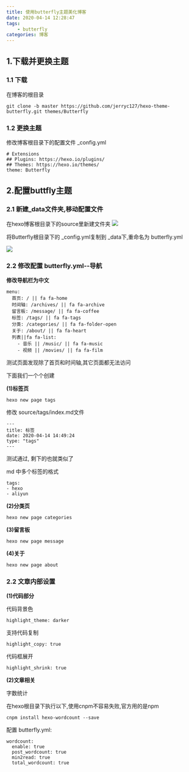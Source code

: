 ```yaml
---
title: 使用butterfly主题美化博客
date: 2020-04-14 12:28:47
tags: 
	- butterfly
categories: 博客
---
```

## 1.下载并更换主题
### 1.1 下载
在博客的根目录

	git clone -b master https://github.com/jerryc127/hexo-theme-butterfly.git themes/Butterfly

### 1.2 更换主题

修改博客根目录下的配置文件 _config.yml

	# Extensions
	## Plugins: https://hexo.io/plugins/
	## Themes: https://hexo.io/themes/
	theme: Butterfly


## 2.配置buttfly主题

### 2.1 新建_data文件夹,移动配置文件

在hexo博客根目录下的source里新建文件夹
![](http://image.jiruby.cn/2020-04-14%20123609.jpg)

将Butterfly根目录下的 _config.yml复制到  _data下,重命名为 butterfly.yml

![](http://image.jiruby.cn/2020-04-14%20124618.jpg)

### 2.2 修改配置 butterfly.yml--导航

**修改导航栏为中文**

	menu:
	  首页: / || fa fa-home
	  时间轴: /archives/ || fa fa-archive
	  留言板: /message/ || fa fa-coffee
	  标签: /tags/ || fa fa-tags
	  分类: /categories/ || fa fa-folder-open
	  关于: /about/ || fa fa-heart
	  列表||fa fa-list:
	    - 音乐 || /music/ || fa fa-music
	    - 视频 || /movies/ || fa fa-film

测试页面发现除了首页和时间轴,其它页面都无法访问

下面我们一个个创建

**(1)标签页**

	hexo new page tags

修改 source/tags/index.md文件

	---
	title: 标签
	date: 2020-04-14 14:49:24
	type: "tags"
	---

测试通过,
剩下的也就类似了


md 中多个标签的格式

	tags: 
	- hexo
	- aliyun

**(2)分类页**

	hexo new page categories


**(3)留言板**

	hexo new page message

**(4)关于**
	
	hexo new page about

### 2.2 文章内部设置

**(1)代码部分**

代码背景色 

	highlight_theme: darker

支持代码复制

	highlight_copy: true 

代码框展开

	highlight_shrink: true

**(2)文章相关**

字数统计

在hexo根目录下执行以下,使用cnpm不容易失败,官方用的是npm

	cnpm install hexo-wordcount --save

配置 butterfly.yml:

	wordcount:
	  enable: true
	  post_wordcount: true
	  min2read: true
	  total_wordcount: true




	



















